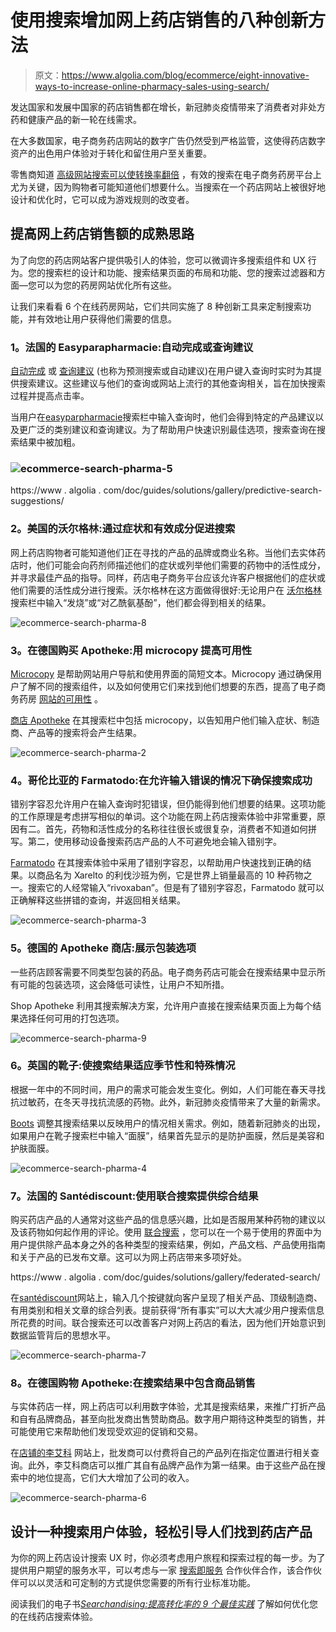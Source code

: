 # 使用搜索增加网上药店销售的八种创新方法

> 原文：<https://www.algolia.com/blog/ecommerce/eight-innovative-ways-to-increase-online-pharmacy-sales-using-search/>

发达国家和发展中国家的药店销售都在增长，新冠肺炎疫情带来了消费者对非处方药和健康产品的新一轮在线需求。

在大多数国家，电子商务药店网站的数字广告仍然受到严格监管，这使得药店数字资产的出色用户体验对于转化和留住用户至关重要。

零售商知道 [高级网站搜索可以使转换率翻倍](https://resources.algolia.com/home/report-dc360sitesearch) ，有效的搜索在电子商务药房平台上尤为关键，因为购物者可能知道他们想要什么。当搜索在一个药店网站上被很好地设计和优化时，它可以成为游戏规则的改变者。

## [](#proven-ideas-for-increasing-online-pharmacy-sales%c2%a0)提高网上药店销售额的成熟思路

为了向您的药店网站客户提供吸引人的体验，您可以微调许多搜索组件和 UX 行为。您的搜索栏的设计和功能、搜索结果页面的布局和功能、您的搜索过滤器和方面—您可以为您的药房网站优化所有这些。

让我们来看看 6 个在线药房网站，它们共同实施了 8 种创新工具来定制搜索功能，并有效地让用户获得他们需要的信息。

### [](#1-easyparapharmacie-in-france-autocomplete-or-query-suggestions)1。法国的 Easyparapharmacie:自动完成或查询建议

[自动完成](https://blog.algolia.com/autocomplete-how-search-suggestions-increase-conversions/) 或 [查询建议](https://blog.algolia.com/introducing-query-suggestions-better-autocomplete/) (也称为预测搜索或自动建议)在用户键入查询时实时为其提供搜索建议。这些建议与他们的查询或网站上流行的其他查询相关，旨在加快搜索过程并提高点击率。

当用户在[easyparpharmacie](https://www.easyparapharmacie.com)搜索栏中输入查询时，他们会得到特定的产品建议以及更广泛的类别建议和查询建议。为了帮助用户快速识别最佳选项，搜索查询在搜索结果中被加粗。

### [](#)![ecommerce-search-pharma-5](img/16816626b0388c8364663c9c511326ee.png)

https://www . algolia . com/doc/guides/solutions/gallery/predictive-search-suggestions/

### [](#2-walgreens-in-the-united-states-facilitating-search-by-symptoms-and-active-ingredients)2。美国的沃尔格林:通过症状和有效成分促进搜索

网上药店购物者可能知道他们正在寻找的产品的品牌或商业名称。当他们去实体药店时，他们可能会向药剂师描述他们的症状或列举他们需要的药物中的活性成分，并寻求最佳产品的指导。同样，药店电子商务平台应该允许客户根据他们的症状或他们需要的活性成分进行搜索。沃尔格林在这方面做得很好:无论用户在 [沃尔格林](https://www.walgreens.com) 搜索栏中输入“发烧”或“对乙酰氨基酚”，他们都会得到相关的结果。

![ecommerce-search-pharma-8](img/8f9293afc5f901f397e1aa00ff15b391.png)

### [](#3-shop-apotheke-in-germany-improving-usability-with-microcopy)3。在德国购买 Apotheke:用 microcopy 提高可用性

[Microcopy](https://uxdesign.cc/the-magic-of-microcopy-a56c5decbe1f) 是帮助网站用户导航和使用界面的简短文本。Microcopy 通过确保用户了解不同的搜索组件，以及如何使用它们来找到他们想要的东西，提高了电子商务药房 [网站的可用性](https://blog.algolia.com/best-practices-for-site-search-ui-design-patterns/) 。

[商店 Apotheke](https://www.shop-apotheke.com/) 在其搜索栏中包括 microcopy，以告知用户他们输入症状、制造商、产品等的搜索将会产生结果。

![ecommerce-search-pharma-2](img/7f4586fc44d0809a2af228e4edde46ac.png)

### [](#4-farmatodo-in-colombia-ensuring-search-success-with-typo-tolerance)4。哥伦比亚的 Farmatodo:在允许输入错误的情况下确保搜索成功

错别字容忍允许用户在输入查询时犯错误，但仍能得到他们想要的结果。这项功能的工作原理是考虑拼写相似的单词。这个功能在网上药店搜索体验中非常重要，原因有二。首先，药物和活性成分的名称往往很长或很复杂，消费者不知道如何拼写。第二，使用移动设备搜索药店产品的人不可避免地会输入错别字。

[Farmatodo](https://www.farmatodo.com.co) 在其搜索体验中采用了错别字容忍，以帮助用户快速找到正确的结果。以商品名为 Xarelto 的利伐沙班为例，它是世界上销量最高的 10 种药物之一。搜索它的人经常输入“rivoxaban”。但是有了错别字容忍，Farmatodo 就可以正确解释这些拼错的查询，并返回相关结果。

![ecommerce-search-pharma-3](img/13c95efa5ed1bfa8a48165f3e911041b.png)

### [](#5-shop-apotheke-in-germany-displaying-packaging-options)5。德国的 Apotheke 商店:展示包装选项

一些药店顾客需要不同类型包装的药品。电子商务药店可能会在搜索结果中显示所有可能的包装选项，这会降低可读性，让用户不知所措。

Shop Apotheke 利用其搜索解决方案，允许用户直接在搜索结果页面上为每个结果选择任何可用的打包选项。

![ecommerce-search-pharma-9](img/f05e7582d555d289189d77a77c9f4b7c.png)

### [](#6-boots-in-the-united-kingdom-adapting-search-results-to-seasonality-and-special-situations)6。英国的靴子:使搜索结果适应季节性和特殊情况

根据一年中的不同时间，用户的需求可能会发生变化。例如，人们可能在春天寻找抗过敏药，在冬天寻找抗流感的药物。此外，新冠肺炎疫情带来了大量的新需求。

[Boots](https://www.boots.com) 调整其搜索结果以反映用户的情况相关需求。例如，随着新冠肺炎的出现，如果用户在靴子搜索栏中输入“面膜”，结果首先显示的是防护面膜，然后是美容和护肤面膜。

![ecommerce-search-pharma-4](img/41617388438e581920c6e893b3a86e8a.png)

### [](#7-sant%c3%a9discount-in-france-using-federated-search-to-provide-comprehensive-results)7。法国的 Santédiscount:使用联合搜索提供综合结果

购买药店产品的人通常对这些产品的信息感兴趣，比如是否服用某种药物的建议以及该药物如何起作用的评论。使用 [联合搜索](https://blog.algolia.com/what-is-federated-search/) ，您可以在一个易于使用的界面中为用户提供除产品本身之外的各种类型的搜索结果，例如，产品文档、产品使用指南和关于产品的已发布文章。这可以为网上药店带来[](https://blog.algolia.com/federated-search-benefits-and-challenges/)多项好处。

https://www . algolia . com/doc/guides/solutions/gallery/federated-search/

在[santédiscount](https://www.santediscount.com/)网站上，输入几个按键就向客户呈现了相关产品、顶级制造商、有用类别和相关文章的综合列表。提前获得“所有事实”可以大大减少用户搜索信息所花费的时间。联合搜索还可以改善客户对网上药店的看法，因为他们开始意识到数据监管背后的思想水平。

![ecommerce-search-pharma-7](img/2190032f343f4a85522baadb03ff451f.png)

### [](#8-shop-apotheke-in-germany-including-merchandising-in-search-results)8。在德国购物 Apotheke:在搜索结果中包含商品销售

与实体药店一样，网上药店可以利用数字体验，尤其是搜索结果，来推广打折产品和自有品牌商品，甚至向批发商出售赞助商品。数字用户期待这种类型的销售，并可能使用它来帮助他们发现受欢迎的促销和交易。

在[店铺的李艾科](https://www.shop-apotheke.com/) 网站上，批发商可以付费将自己的产品列在指定位置进行相关查询。此外，李艾科商店可以推广其自有品牌产品作为第一结果。由于这些产品在搜索中的地位提高，它们大大增加了公司的收入。

![ecommerce-search-pharma-6](img/7ff826b5ceb6476408a057ff32dc8c9b.png)

## [](#design-a-search-user-experience-that-easily-guides-people-to-pharmacy-products)设计一种搜索用户体验，轻松引导人们找到药店产品

为你的网上药店设计搜索 UX 时，你必须考虑用户旅程和探索过程的每一步。为了提供用户期望的服务水平，可以考虑与一家 [搜索即服务](https://blog.algolia.com/what-is-search-as-a-service/) 合作伙伴合作，该合作伙伴可以以灵活和可定制的方式提供您需要的所有行业标准功能。

阅读我们的电子书[*Searchandising:提高转化率的 9 个最佳实践*](https://resources.algolia.com/ebooks/ebook-searchandising9bestpractices-retail) 了解如何优化您的在线药店搜索体验。
